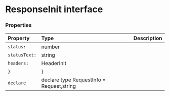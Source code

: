 # ResponseInit interface





### Properties

| Property	   | Type	| Description|
|:-------------|:-------|:-----------|
|`status:`      | number |  |
|`statusText:`      | string |  |
|`headers:`      | HeaderInit |  |
|`}`      | } |  |
|`declare`      | declare type RequestInfo = Request,string |  |




